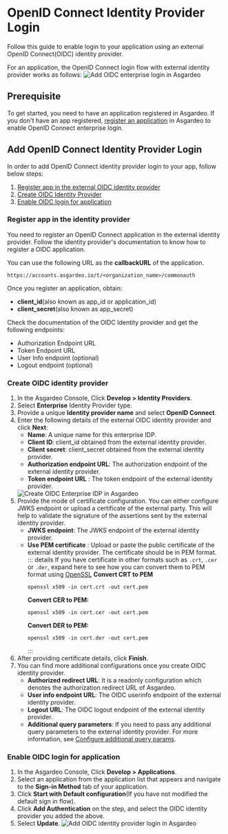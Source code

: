 # OpenID Connect Identity Provider Login

Follow this guide to enable login to your application using an external OpenID Connect(OIDC) identity provider. 

For an application, the OpenID Connect login flow with external identity provider works as follows:
 <img :src="$withBase('/assets/img/guides/idp/oidc-enterprise-idp/oidc-enterprise-login-flow.png')" alt="Add OIDC enterprise login in Asgardeo">

## Prerequisite
To get started, you need to have an application registered in Asgardeo. If you don't have an app registered, [register an application](../../applications/) in Asgardeo to enable OpenID Connect enterprise login.

## Add OpenID Connect Identity Provider Login
In order to add OpenID Connect identity provider login to your app, follow below steps:
 1. [Register app in the external OIDC identity provider](#register-app-in-the-identity-provider)
 2. [Create OIDC Identity Provider](#create-oidc-identity-provider)
 3. [Enable OIDC login for application](#enable-oidc-login-for-application)

### Register app in the identity provider
You need to register an OpenID Connect application in the external identity provider. Follow the identity provider's documentation to know how to register a OIDC application.

You can use the following URL as the **callbackURL** of the application. 
```
https://accounts.asgardeo.io/t/<organization_name>/commonauth
```
Once you register an application, obtain:
- **client_id**(also known as app_id or application_id)
- **client_secret**(also known as app_secret)

Check the documentation of the OIDC Identity provider and get the following endpoints:
- Authorization Endpoint URL
- Token Endpoint URL
- User Info endpoint (optional)
- Logout endpoint (optional)

### Create OIDC identity provider
1. In the Asgardeo Console, Click **Develop > Identity Providers**.
2. Select **Enterprise**  Identity Provider type.
3. Provide a unique **Identity provider name** and select **OpenID Connect**.
4. Enter the following details of the external OIDC identity provider and click **Next**:
     - **Name**: A unique name for this enterprise IDP.
     - **Client ID**: client_id obtained from the external identity provider. 
     - **Client secret**: client_secret obtained from the external identity provider. 
     - **Authorization endpoint URL**: The authorization endpoint of the external identity provider.
     - **Token endpoint URL** : The token endpoint of the external identity provider.
     <img :src="$withBase('/assets/img/guides/idp/oidc-enterprise-idp/create-oidc-enterprise-idp-wizard.png')" alt="Create OIDC Enterprise IDP in Asgardeo">     
5. Provide the mode of certificate configuration.
    You can either configure JWKS endpoint or upload a certificate of the external party. This will help to validate the signature of the assertions sent by the external identity provider.
    -  **JWKS endpoint**: The JWKS endpoint of the external identity provider.
    -  **Use PEM certificate** : Upload or paste the public certificate of the external identity provider. The certificate should be in PEM format.  
        ::: details If you have certificate in other formats such as `.crt`, `.cer` or `.der`, expand here to see how you can convert them to PEM format using <a href ="https://www.openssl.org/" target="_blank">OpenSSL</a>
         **Convert CRT to PEM**
         ```
         openssl x509 -in cert.crt -out cert.pem
         ``` 
        **Convert CER to PEM:**
         ```
         openssl x509 -in cert.cer -out cert.pem
         ```  
        **Convert DER to PEM:**
          ```
          openssl x509 -in cert.der -out cert.pem
         ```
        :::     
6. After providing certificate details, click **Finish**.
7. You can find more additional configurations once you create OIDC identity provider.
    - **Authorized redirect URL**: It is a readonly configuration which  denotes the authorization redirect URL of Asgardeo.
    - **User info endpoint URL**: The OIDC userinfo endpoint of the external identity provider. 
    - **Logout URL**: The OIDC logout endpoint of the external identity provider.
    - **Additional query parameters**: If you need to pass any additional query parameters to the external identity provider. For more information, see <a href="../configure-additional-query-params">Configure additional query params</a>.
  
### Enable OIDC login for application
1. In the Asgardeo Console, Click **Develop > Applications**.
2. Select an application from the application list that appears and navigate to the **Sign-in Method** tab of your application.
3. Click **Start with Default configuration**(If you have not modified the default sign in flow).
4. Click **Add Authentication** on the step, and select the OIDC identity provider you added the above.
5. Select **Update**.
    <img :src="$withBase('/assets/img/guides/idp/oidc-enterprise-idp/enable-oidc-enterprise-login-with-basic.png')" alt="Add OIDC identity provider login in Asgardeo">
